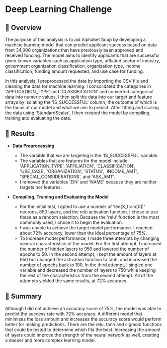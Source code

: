 # Deep Learning Challenge

## 🔎 Overview
The purpose of this analysis is to aid Alphabet Soup by developing a machine learning model that can predict applicant success based on data from 34,000 organizations that have previously been approved and received funding. The model aims to identify applicants that are successful given known variables such as application type, affliated sector of industry, government organization classification, organization type, income classification, funding amount requested, and use case for funding.

In this analysis, I preprocessed the data by importing the CSV file and cleaning the data for machine learning. I consolidated the categories in 'APPLICATIION_TYPE' and 'CLASSIFICATION' and converted categorical data into numeric values. I then split the data into our target and feature arrays by isolating the 'IS_SUCCESSFUL' column, the outcome of which is the focus of our model and what we aim to predict. After fitting and scaling the data using 'StandardScalar', I then created the model by compiling, training and evaluating the data.

## 🔬 Results
- **Data Preprocessing**
  - The variable that we are targeting is the 'IS_SUCCESSFUL' variable.
  - The variables that are features for the model include 'APPLICATION_TYPE', 'AFFILIATION', 'CLASSIFICATION', 'USE_CASE', 'ORGANIZATION', 'STATUS', 'INCOME_AMT', 'SPECIAL_CONSIDERATIONS', and 'ASK_AMT'.
  - I removed the variables 'EIN' and 'NAME' because they are neither targets nor features.
 
- **Compiling, Training and Evaluating the Model**
  - For the initial test, I opted to use a number of 'len(X_train[0])' neurons, 850 layers, and the relu activation function. I chose to use these as a random selection. Because the 'relu' function is the most commonly used, I chose it to begin the evaluation.
  - I was unable to achieve the target model performance. I reached about 72% accuracy, lower than the ideal percentage of 75%.
  - To increase model performance, I made three attempts by changing several characteristics of the model. For the first attempt, I increased the number of hidden layers to 950 and lowered the number of epochs to 50. In the second attempt, I kept the amount of layers at 950 but changed the activation function to tanh, and increased the number of epochs back to 100. In the third attempt, I singled one variable and decreased the number of layers to 750 while keeping the rest of the characteristics from the second attempt. All of the attempts yielded the same results, at 72% accuracy.

## 📖 Summary
Although I did not achieve an accuracy score of 75%, the model was able to predict the success rate with 72% accuracy. A different model that minimizes the loss amount and increases the accuracy score would perform better for making predictions. There are the relu, tanh and sigmoid functions that could be tested to determine which fits the best. Increasing the amount of layers could improve the strength of the neural network as well, creating a deeper and more complex learning model.
